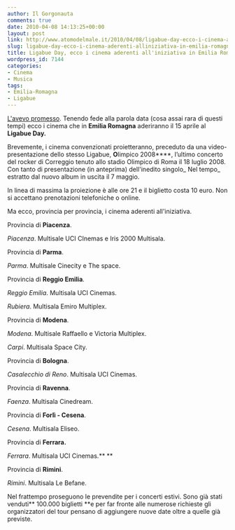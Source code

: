 ```yaml
---
author: Il Gorgonauta
comments: true
date: 2010-04-08 14:13:25+00:00
layout: post
link: http://www.atomodelmale.it/2010/04/08/ligabue-day-ecco-i-cinema-aderenti-alliniziativa-in-emilia-romagna/
slug: ligabue-day-ecco-i-cinema-aderenti-alliniziativa-in-emilia-romagna
title: Ligabue Day, ecco i cinema aderenti all'iniziativa in Emilia Romagna.
wordpress_id: 7144
categories:
- Cinema
- Musica
tags:
- Emilia-Romagna
- Ligabue
---
```


[L'avevo promesso](http://www.atomodelmale.it/2010/03/29/ligabue-il-nuovo-album-uscira-a-maggio-intanto-ecco-le-date-del-tour-estivo-2010/). Tenendo fede alla parola data (cosa assai rara di questi tempi) ecco i cinema che in **Emilia Romagna** aderiranno il 15 aprile al **Ligabue Day.**

Brevemente, i cinema convenzionati proietteranno, preceduto da una video-presentazione dello stesso Ligabue, **O**limpico 2008****, l’ultimo concerto del rocker di Correggio  tenuto allo stadio Olimpico di Roma il 18 luglio 2008. Con tanto di presentazione (in anteprima) dell'inedito singolo_ Nel tempo_ estratto dal nuovo album in uscita il 7 maggio.

In linea di massima la proiezione è alle ore 21 e il biglietto costa 10 euro. Non si accettano prenotazioni telefoniche o online.

Ma ecco, provincia per provincia, i cinema aderenti all'iniziativa.

Provincia di **Piacenza**.

_Piacenza_. Multisale UCI CInemas e Iris 2000 Multisala.

Provincia di **Parma**.

_Parma_. Multisale Cinecity e  The space.

Provincia di **Reggio Emilia**.

_Reggio Emilia_. Multisala UCI Cinemas.

_Rubiera_. Multisala Emiro Multiplex.<!-- more -->



Provincia di **Modena**.

_Modena_. Multisale Raffaello e Victoria Multiplex.

_Carpi_. Multisala Space City.

Provincia di **Bologna**.

_Casalecchio di Reno_. Multisala UCI Cinemas.

Provincia di **Ravenna**.

_Faenza_. Multisala Cinedream.

Provincia di **Forlì - Cesena**.

_Cesena_. Multisala Eliseo.

Provincia di **Ferrara.**

_Ferrara_. Multisala UCI Cinemas.**
**

Provincia di **Rimini**.

_Rimini_. Multisala Le Befane.

Nel frattempo proseguono le prevendite per i concerti estivi. Sono già stati venduti** 100.000 biglietti **e per far fronte alle numerose richieste gli organizzatori del tour pensano di aggiungere nuove date oltre a quelle già previste.
